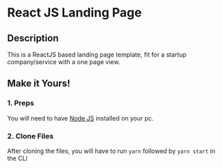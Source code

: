 # React JS Landing Page

## Description

This is a ReactJS based landing page template, fit for a startup company/service with a one page view.

## Make it Yours!

### 1. Preps

You will need to have <a href="https://nodejs.org/">Node JS</a> installed on your pc.

### 2. Clone Files

After cloning the files, you will have to run `yarn` followed by `yarn start` in the CLI

